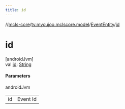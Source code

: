 ```yaml
---
title: id
---
```

//[mcls-core](../../../index.html)/[tv.mycujoo.mclscore.model](../index.html)/[EventEntity](index.html)/[id](id.html)



# id



[androidJvm]\
val [id](id.html): [String](https://kotlinlang.org/api/latest/jvm/stdlib/kotlin/-string/index.html)



#### Parameters


androidJvm

| | |
|---|---|
| id | Event Id |




